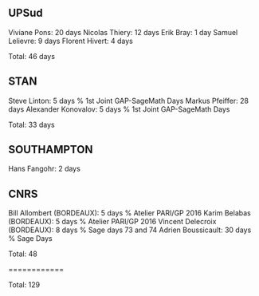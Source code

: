 UPSud
-----

Viviane Pons: 20 days
Nicolas Thiery: 12 days
Erik Bray: 1 day
Samuel Lelievre: 9 days
Florent Hivert: 4 days


Total: 46 days

STAN
----

Steve Linton: 5 days        % 1st Joint GAP-SageMath Days
Markus Pfeiffer: 28 days
Alexander Konovalov: 5 days % 1st Joint GAP-SageMath Days

Total: 33 days

SOUTHAMPTON
-----------

Hans Fangohr: 2 days


CNRS 
----

Bill Allombert (BORDEAUX): 5 days  % Atelier PARI/GP 2016
Karim Belabas (BORDEAUX): 5 days   % Atelier PARI/GP 2016
Vincent Delecroix (BORDEAUX): 8 days % Sage days 73 and 74
Adrien Boussicault: 30 days % Sage Days 

Total: 48

============

Total: 129
